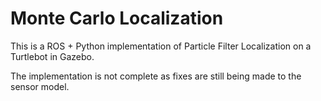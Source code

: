 # Monte Carlo Localization

This is a ROS + Python implementation of Particle Filter Localization on a Turtlebot in Gazebo.

The implementation is not complete as fixes are still being made to the sensor model.
